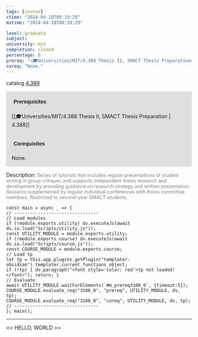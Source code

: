 ```yaml
---
tags: [course]
ctime: "2024-04-18T00:19:29"
mstime: "2024-04-18T00:19:29"

level: graduate
subject: 
university: mit
completion: closed
percentage: 0
prereq: "<🎓Universities/MIT/4.388 Thesis II, SMACT Thesis Preparation>"
coreq: "None."
---
```


catalog [4.389](http://student.mit.edu/catalog/m4c.html#4.389)

<span style="display: block; padding: 15px; background-color: rgb(100, 100, 100, 0.2);"><font id="m_prereq3106_0" style="display: block; font-family: Arial, sans-serif; font-weight: bold; padding: 5px">Prerequisites</font><br><span id="prereq3106_0">[[🎓Universities/MIT/4.388 Thesis II, SMACT Thesis Preparation | 4.388]]</span></span>
<span style="display: block; padding: 15px; background-color: rgb(100, 100, 100, 0.2);"><font id="m_coreq3106_0" style="display: block; font-family: Arial, sans-serif; font-weight: bold; padding: 5px">Corequisites</font><br><span id="coreq3106_0">None.</span></span>

<font style="">Description:</font>
<font style="color: grey; font-size: 0.8rem;">Series of tutorials that includes regular presentations of student writing in group critiques and supports independent thesis research and development by providing guidance on research strategy and written presentation. Sessions supplemented by regular individual conferences with thesis committee members. Restricted to second-year SMACT students.</font>

```dataviewjs
const main = async _ => {
// --------------------------------
// Load modules
if (!module.exports.utility) dv.executeJs(await dv.io.load("Scripts/utility.js"));
const UTILITY_MODULE = module.exports.utility;
if (!module.exports.course) dv.executeJs(await dv.io.load("Scripts/course.js"));
const COURSE_MODULE = module.exports.course;
// Load tp
let tp = this.app.plugins.getPlugin("templater-obsidian").templater.current_functions_object;
if (!tp) { dv.paragraph("<font style='color: red'>tp not loaded!</font>"); return; }
// Evaluate
await UTILITY_MODULE.waitForElements(`#m_prereq3106_0`, {timeout:5});
COURSE_MODULE.evaluate_req("3106_0", "prereq", UTILITY_MODULE, dv, tp);
COURSE_MODULE.evaluate_req("3106_0", "coreq", UTILITY_MODULE, dv, tp);
// --------------------------------
}; main();
```

---

<< HELLO, WORLD >>
